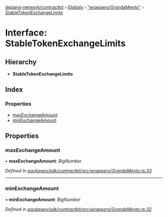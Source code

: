 [@planq-network/contractkit](../README.md) › [Globals](../globals.md) › ["wrappers/GrandaMento"](../modules/_wrappers_grandamento_.md) › [StableTokenExchangeLimits](_wrappers_grandamento_.stabletokenexchangelimits.md)

# Interface: StableTokenExchangeLimits

## Hierarchy

* **StableTokenExchangeLimits**

## Index

### Properties

* [maxExchangeAmount](_wrappers_grandamento_.stabletokenexchangelimits.md#maxexchangeamount)
* [minExchangeAmount](_wrappers_grandamento_.stabletokenexchangelimits.md#minexchangeamount)

## Properties

###  maxExchangeAmount

• **maxExchangeAmount**: *BigNumber*

*Defined in [packages/sdk/contractkit/src/wrappers/GrandaMento.ts:33](https://github.com/planq-network/planq-sdk/blob/master/packages/sdk/contractkit/src/wrappers/GrandaMento.ts#L33)*

___

###  minExchangeAmount

• **minExchangeAmount**: *BigNumber*

*Defined in [packages/sdk/contractkit/src/wrappers/GrandaMento.ts:32](https://github.com/planq-network/planq-sdk/blob/master/packages/sdk/contractkit/src/wrappers/GrandaMento.ts#L32)*
